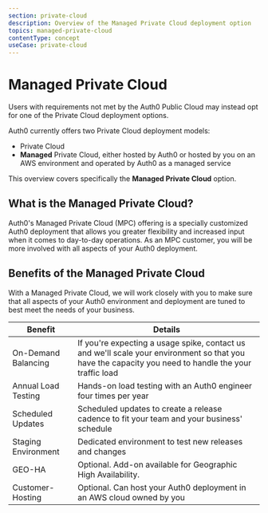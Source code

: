 ```yaml
---
section: private-cloud
description: Overview of the Managed Private Cloud deployment option
topics: managed-private-cloud
contentType: concept
useCase: private-cloud
---
```

# Managed Private Cloud

Users with requirements not met by the Auth0 Public Cloud may instead opt for one of the Private Cloud deployment options.

Auth0 currently offers two Private Cloud deployment models:

* Private Cloud
* **Managed** Private Cloud, either hosted by Auth0 or hosted by you on an AWS environment and operated by Auth0 as a managed service

This overview covers specifically the **Managed Private Cloud** option.

## What is the Managed Private Cloud?

Auth0's Managed Private Cloud (MPC) offering is a specially customized Auth0 deployment that allows you greater flexibility and increased input when it comes to day-to-day operations. As an MPC customer, you will be more involved with all aspects of your Auth0 deployment.

## Benefits of the Managed Private Cloud

With a Managed Private Cloud, we will work closely with you to make sure that all aspects of your Auth0 environment and deployment are tuned to best meet the needs of your business.

| Benefit | Details |
| - | - |
| On-Demand Balancing | If you're expecting a usage spike, contact us and we'll scale your environment so that you have the capacity you need to handle the your traffic load |
| Annual Load Testing | Hands-on load testing with an Auth0 engineer four times per year |
| Scheduled Updates | Scheduled updates to create a release cadence to fit your team and your business' schedule |
| Staging Environment | Dedicated environment to test new releases and changes |
| GEO-HA | Optional. Add-on available for Geographic High Availability. |
| Customer-Hosting | Optional. Can host your Auth0 deployment in an AWS cloud owned by you |